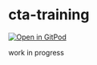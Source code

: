# cta-training

[![Open in GitPod](https://gitpod.io/button/open-in-gitpod.svg)](https://gitpod.io#https://github.com/marcopeg/cta-training)

work in progress